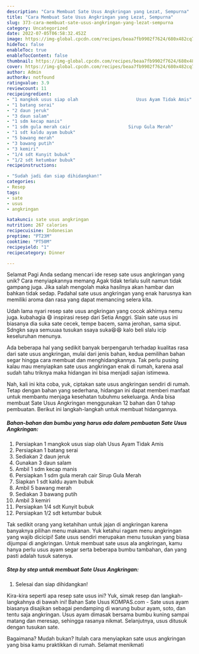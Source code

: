 ```yaml
---
description: "Cara Membuat Sate Usus Angkringan yang Lezat, Sempurna"
title: "Cara Membuat Sate Usus Angkringan yang Lezat, Sempurna"
slug: 373-cara-membuat-sate-usus-angkringan-yang-lezat-sempurna
category: Uncategorized
date: 2022-07-05T06:58:32.452Z
image: https://img-global.cpcdn.com/recipes/beaa7fb9902f7624/680x482cq70/sate-usus-angkringan-foto-resep-utama.jpg
hideToc: false
enableToc: true
enableTocContent: false
thumbnail: https://img-global.cpcdn.com/recipes/beaa7fb9902f7624/680x482cq70/sate-usus-angkringan-foto-resep-utama.jpg
cover: https://img-global.cpcdn.com/recipes/beaa7fb9902f7624/680x482cq70/sate-usus-angkringan-foto-resep-utama.jpg
author: Admin
authorAv: notfound
ratingvalue: 3.9
reviewcount: 11
recipeingredient:
- "1 mangkok usus siap olah                      Usus Ayam Tidak Amis"
- "1 batang serai"
- "2 daun jeruk"
- "3 daun salam"
- "1 sdm kecap manis"
- "1 sdm gula merah cair                      Sirup Gula Merah"
- "1 sdt kaldu ayam bubuk"
- "5 bawang merah"
- "3 bawang putih"
- "3 kemiri"
- "1/4 sdt Kunyit bubuk"
- "1/2 sdt ketumbar bubuk"
recipeinstructions:

- "Sudah jadi dan siap dihidangkan!"
categories:
- Resep
tags:
- sate
- usus
- angkringan

katakunci: sate usus angkringan 
nutrition: 267 calories
recipecuisine: Indonesian
preptime: "PT23M"
cooktime: "PT50M"
recipeyield: "1"
recipecategory: Dinner

---
```



Selamat Pagi Anda sedang mencari ide resep sate usus angkringan yang unik? Cara menyiapkannya memang Agak tidak terlalu sulit namun tidak gampang juga. Jika salah mengolah maka hasilnya akan hambar dan bahkan tidak sedap. Padahal sate usus angkringan yang enak harusnya kan memiliki aroma dan rasa yang dapat memancing selera kita.


Udah lama nyari resep sate usus angkringan yang cocok akhirnya nemu juga. kubahagia 😄 inspirasi resep dari Setia Anggri. Slain sate usus ini biasanya dia suka sate cecek, tempe bacem, sama jerohan, sama siput. Sdngkn saya semuuaa tusukan ssaya suka😆😆 kalo beli slalu icip keseluruhan menunya.

Ada beberapa hal yang sedikit banyak berpengaruh terhadap kualitas rasa dari sate usus angkringan, mulai dari jenis bahan, kedua pemilihan bahan segar hingga cara membuat dan menghidangkannya. Tak perlu pusing kalau mau menyiapkan sate usus angkringan enak di rumah, karena asal sudah tahu triknya maka hidangan ini bisa menjadi sajian istimewa.


Nah, kali ini kita coba, yuk, ciptakan sate usus angkringan sendiri di rumah. Tetap dengan bahan yang sederhana, hidangan ini dapat memberi manfaat untuk membantu menjaga kesehatan tubuhmu sekeluarga. Anda bisa membuat Sate Usus Angkringan menggunakan 12 bahan dan 0 tahap pembuatan. Berikut ini langkah-langkah untuk membuat hidangannya.

<!--inarticleads1-->

##### Bahan-bahan dan bumbu yang harus ada dalam pembuatan Sate Usus Angkringan:

1. Persiapkan 1 mangkok usus siap olah                      Usus Ayam Tidak Amis
1. Persiapkan 1 batang serai
1. Sediakan 2 daun jeruk
1. Gunakan 3 daun salam
1. Ambil 1 sdm kecap manis
1. Persiapkan 1 sdm gula merah cair                      Sirup Gula Merah
1. Siapkan 1 sdt kaldu ayam bubuk
1. Ambil 5 bawang merah
1. Sediakan 3 bawang putih
1. Ambil 3 kemiri
1. Persiapkan 1/4 sdt Kunyit bubuk
1. Persiapkan 1/2 sdt ketumbar bubuk


Tak sedikit orang yang ketahihan untuk jajan di angkringan karena banyaknya pilihan menu makanan. Yuk ketahui ragam menu angkringan yang wajib dicicipi! Sate usus sendiri merupakan menu tusukan yang biasa dijumpai di angkringan. Untuk membuat sate usus ala angkringan, kamu hanya perlu usus ayam segar serta beberapa bumbu tambahan, dan yang pasti adalah tusuk satenya. 

<!--inarticleads2-->

##### Step by step untuk membuat Sate Usus Angkringan:


1. Selesai dan siap dihidangkan!

Kira-kira seperti apa resep sate usus ini? Yuk, simak resep dan langkah-langkahnya di bawah ini! Bahan Sate Usus KOMPAS.com - Sate usus ayam biasanya disajikan sebagai pendamping di warung bubur ayam, soto, dan tentu saja angkringan. Usus ayam dimasak bersama bumbu kuning sampai matang dan meresap, sehingga rasanya nikmat. Selanjutnya, usus ditusuk dengan tusukan sate. 

Bagaimana? Mudah bukan? Itulah cara menyiapkan sate usus angkringan yang bisa kamu praktikkan di rumah. Selamat menikmati
